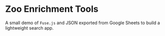 # Zoo Enrichment Tools
A small demo of `Fuse.js` and JSON exported from Google Sheets to build a lightweight search app.
